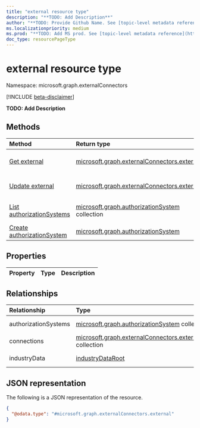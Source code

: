```yaml
---
title: "external resource type"
description: "**TODO: Add Description**"
author: "**TODO: Provide Github Name. See [topic-level metadata reference](https://aka.ms/msgo?pagePath=Document-APIs/Guidelines/Metadata)**"
ms.localizationpriority: medium
ms.prod: "**TODO: Add MS prod. See [topic-level metadata reference](https://aka.ms/msgo?pagePath=Document-APIs/Guidelines/Metadata)**"
doc_type: resourcePageType
---
```


# external resource type

Namespace: microsoft.graph.externalConnectors

[!INCLUDE [beta-disclaimer](../../includes/beta-disclaimer.md)]

**TODO: Add Description**

## Methods
|Method|Return type|Description|
|:---|:---|:---|
|[Get external](../api/externalconnectors-external-get.md)|[microsoft.graph.externalConnectors.external](../resources/externalconnectors-external.md)|Read the properties and relationships of a [microsoft.graph.externalConnectors.external](../resources/externalconnectors-external.md) object.|
|[Update external](../api/externalconnectors-external-update.md)|[microsoft.graph.externalConnectors.external](../resources/externalconnectors-external.md)|Update the properties of a [microsoft.graph.externalConnectors.external](../resources/externalconnectors-external.md) object.|
|[List authorizationSystems](../api/externalconnectors-external-list-authorizationsystems.md)|[microsoft.graph.authorizationSystem](../resources/authorizationsystem.md) collection|Get the authorizationSystem resources from the authorizationSystems navigation property.|
|[Create authorizationSystem](../api/externalconnectors-external-post-authorizationsystems.md)|[microsoft.graph.authorizationSystem](../resources/authorizationsystem.md)|Create a new authorizationSystem object.|

## Properties
|Property|Type|Description|
|:---|:---|:---|

## Relationships
|Relationship|Type|Description|
|:---|:---|:---|
|authorizationSystems|[microsoft.graph.authorizationSystem](../resources/authorizationsystem.md) collection|**TODO: Add Description**|
|connections|[microsoft.graph.externalConnectors.externalConnection](../resources/externalconnectors-externalconnection.md) collection|**TODO: Add Description**|
|industryData|[industryDataRoot](../resources/industrydata-industrydataroot.md)|**TODO: Add Description**|

## JSON representation
The following is a JSON representation of the resource.
<!-- {
  "blockType": "resource",
  "keyProperty": "id",
  "@odata.type": "microsoft.graph.externalConnectors.external",
  "openType": false
}
-->
``` json
{
  "@odata.type": "#microsoft.graph.externalConnectors.external"
}
```


